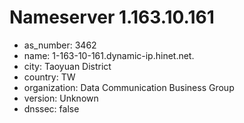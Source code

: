 # Nameserver 1.163.10.161

* as_number: 3462
* name: 1-163-10-161.dynamic-ip.hinet.net.
* city: Taoyuan District
* country: TW
* organization: Data Communication Business Group
* version: Unknown
* dnssec: false
